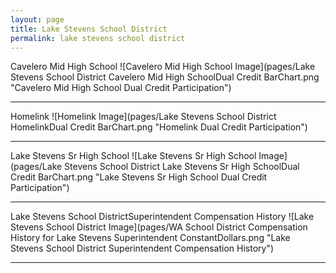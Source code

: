 ```yaml
---
layout: page
title: Lake Stevens School District
permalink: lake stevens school district
---
```



Cavelero Mid High School
![Cavelero Mid High School Image](pages/Lake Stevens School District Cavelero Mid High SchoolDual Credit BarChart.png "Cavelero Mid High School Dual Credit Participation")

___

Homelink
![Homelink Image](pages/Lake Stevens School District HomelinkDual Credit BarChart.png "Homelink Dual Credit Participation")

___

Lake Stevens Sr High School
![Lake Stevens Sr High School Image](pages/Lake Stevens School District Lake Stevens Sr High SchoolDual Credit BarChart.png "Lake Stevens Sr High School Dual Credit Participation")

___

Lake Stevens School DistrictSuperintendent Compensation History
![Lake Stevens School District Image](pages/WA School District Compensation History for Lake Stevens Superintendent ConstantDollars.png "Lake Stevens School District Superintendent Compensation History")

___

